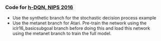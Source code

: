 ### Code for [h-DQN, NIPS 2016](http://papers.nips.cc/paper/6233-hierarchical-deep-reinforcement-learning-integrating-temporal-abstraction-and-intrinsic-motivation)
- Use the synthetic branch for the stochastic decision process example
- Use the metanet branch for Atari. Pre-train the network using the iclr16_basicsubgoal branch before doing this and load this network using the metanet branch to train the full model.
